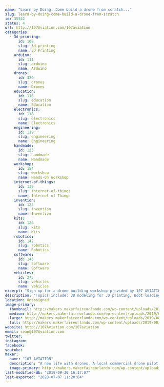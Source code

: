 ```yaml
---
name: "Learn by Doing. Come build a drone from scratch..."
slug: learn-by-doing-come-build-a-drone-from-scratch
id: 35542
status: 4
url: http://107Aviation.com/107aviation
categories:
  - 3d-printing:
      id: 108
      slug: 3d-printing
      name: 3D Printing
    arduino:
      id: 111
      slug: arduino
      name: Arduino
    drones:
      id: 320
      slug: drones
      name: Drones
    education:
      id: 116
      slug: education
      name: Education
    electronics:
      id: 118
      slug: electronics
      name: Electronics
    engineering:
      id: 119
      slug: engineering
      name: Engineering
    handmade:
      id: 123
      slug: handmade
      name: Handmade
    workshop:
      id: 154
      slug: workshop
      name: Hands-On Workshop
    internet-of-things:
      id: 139
      slug: internet-of-things
      name: Internet of Things
    invention:
      id: 125
      slug: invention
      name: Invention
    kits:
      id: 126
      slug: kits
      name: Kits
    robotics:
      id: 142
      slug: robotics
      name: Robotics
    software:
      id: 143
      slug: software
      name: Software
    vehicles:
      id: 275
      slug: vehicles
      name: Vehicles
excerpt: "Sign up for a drone building workshop provided by 107 AVIATION. The workshop is based on multiple mechatronic design and engineering components. I'm open to ideas and suggestions."
description: "Topics include: 3D modeling for 3D printing, Boot loading open source software for flight control, ESP8266 development with Arduino, Basic networking concepts for use with internet of things Blynk IoT platform, Basic soldering, Getting started in open source development on Github."
location: Unassigned
image-primary:
  thumbnail: http://makers.makerfaireorlando.com/wp-content/uploads/2019/08/1072Square-150x150.png
  medium: http://makers.makerfaireorlando.com/wp-content/uploads/2019/08/1072Square-300x300.png
  large: http://makers.makerfaireorlando.com/wp-content/uploads/2019/08/1072Square-1024x1024.png
  full: http://makers.makerfaireorlando.com/wp-content/uploads/2019/08/1072Square.png
website: http://107Aviation.com/107aviation
email: sean@107Aviation.com
twitter: 
instagram: 
facebook: 
youtube: 
maker:
  name: "107 AVIATION"
  description: "A new life with drones. A local commercial drone pilot and owner of 107 Aviation, a drone services company. Background in embedded electronics design from Florida Tech and local community maker at MakerFX. "
  image-primary: http://makers.makerfaireorlando.com/wp-content/uploads/2019/08/107aviation_square-1-1024x1024.png
last-modified-db: "2019-09-30 16:17:07"
last-exported: "2020-07-07 11:28:04"
---
```

